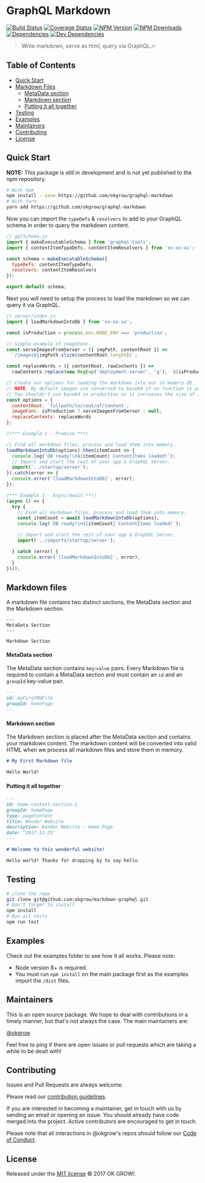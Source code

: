 # GraphQL Markdown

[![Build Status](ADD_SHIELDS.IO_URL)](ADD_URL)
[![Coverage Status](ADD_SHIELDS.IO_URL)](ADD_URL)
[![NPM Version](ADD_SHIELDS.IO_URL)](ADD_URL)
[![NPM Downloads](ADD_SHIELDS.IO_URL)](ADD_URL)
[![Dependencies](ADD_SHIELDS.IO_URL)]()
[![Dev Dependencies](ADD_SHIELDS.IO_URL)]()

> Write markdown, serve as html, query via GraphQL.🔥

## Table of Contents

- [Quick Start](#quick-start)
- [Markdown Files](#markdown-files)
  - [MetaData section](#metadata-section)
  - [Markdown section](#markdown-section)
  - [Putting it all together](#putting-it-all-together)
- [Testing](#testing)
- [Examples](#examples)
- [Maintainers](#maintainers)
- [Contributing](#contributing)
- [License](#license)

## Quick Start
**NOTE:** This package is still in development and is not yet published to the npm repository.

```sh
# With npm
npm install --save https://github.com/okgrow/graphql-markdown
# With Yarn
yarn add https://github.com/okgrow/graphql-markdown
```
Now you can import the `typeDefs` & `resolvers` to add to your GraphQL schema in order to query the markdown content.
```js
// gqlSchema.js
import { makeExecutableSchema } from 'graphql-tools';
import { contentItemTypeDefs, contentItemResolvers } from 'xx-xx-xx';

const schema = makeExecutableSchema({
  typeDefs: contentItemTypeDefs,
  resolvers: contentItemResolvers
});

export default schema;
```

Next you will need to setup the process to load the markdown so we can query it via GraphQL.
```js
// server/index.js
import { loadMarkdownIntoDb } from 'xx-xx-xx';

const isProduction = process.env.NODE_ENV === 'production';

// Simple example of imageFunc.
const serveImagesFromServer = ({ imgPath, contentRoot }) =>
  `/images${imgPath.slice(contentRoot.length)}`;

const replaceWords = ({ contentRoot, rawContents }) =>
  rawContents.replace(new RegExp('deployment-server', 'g'), `${isProduction ? 'production' : 'development'}`);

// Create our options for loading the markdown into our in memory db.
// NOTE: By default images are converted to base64 if no function is passed.
// You shouldn't use base64 in production as it increases the size of images.
const options = {
  contentRoot: `fullpath/to/root/of/content`,
  imageFunc: isProduction ? serveImagesFromServer : null,
  replaceContents: replaceWords
};

//*** Example 1 - Promise ***/

// Find all markdown files, process and load them into memory.
loadMarkdownIntoDb(options).then(itemCount => {
  console.log(`DB ready!\n${itemCount} ContentItems loaded!`);
  // Import and start the rest of your app & GraphQL Server.
  import('../startup/server');
}).catch(error => {
  console.error('[loadMarkdownIntoDb]', error);
});

/*** Example 2 - Async/Await ***/
(async () => {
  try {
    // Find all markdown files, process and load them into memory.
    const itemCount = await loadMarkdownIntoDb(options);
    console.log(`DB ready!\n${itemCount} ContentItems loaded!`);

    // Import and start the rest of your app & GraphQL Server.
    import('../imports/startup/server');

  } catch (error) {
    console.error('[loadMarkdownIntoDb]', error);
  }
})();
```


## Markdown files

A markdown file contains two distinct sections, the MetaData section and the Markdown section.

```
---
MetaData Section
---

Markdown Section
```

#### MetaData section

The MetaData section contains `key`:`value` pairs. Every Markdown file is required to contain a MetaData section and must contain an `id` and an `groupId` key-value pair.

```md
---
id: myFirstMdFile
groupId: homePage
---
```

#### Markdown section

The Markdown section is placed after the MetaData section and contains your markdown content. The markdown content will be converted into valid HTML when we process all markdown files and store them in memory.
```md
# My First Markdown file

Hello World!
```

#### Putting it all together

```md
---
id: home-content-section-1
groupId: homePage
type: pageContent
title: Wonder Website
description: Wonder Website - Home Page
date: "2017-12-25"
---

# Welcome to this wonderful website!

Hello world! Thanks for dropping by to say hello.
```

## Testing

```sh
# clone the repo
git clone git@github.com:okgrow/markdown-graphql.git
# Don't forget to install
npm install
# Run all tests
npm run test
```

## Examples

Check out the examples folder to see how it all works. Please note:
- Node version 8+ is required.
- You must run `npm install` on the main package first as the examples import the `/dist` files.

## Maintainers

This is an open source package. We hope to deal with contributions in a timely manner, but that's not always the case. The main maintainers are:

[@okgrow](https://github.com/okgrow)

Feel free to ping if there are open issues or pull requests which are taking a while to be dealt with!

## Contributing

Issues and Pull Requests are always welcome.

Please read our [contribution guidelines](https://github.com/okgrow/guides/blob/master/open-source/contributing.md).

If you are interested in becoming a maintainer, get in touch with us by sending an email or opening an issue. You should already have code merged into the project. Active contributors are encouraged to get in touch.

Please note that all interactions in @okgrow's repos should follow our [Code of Conduct](https://github.com/okgrow/guides/blob/master/open-source/CODE_OF_CONDUCT.md).

## License
Released under the [MIT license](https://github.com/okgrow/analytics/blob/master/License.md) © 2017 OK GROW!.
